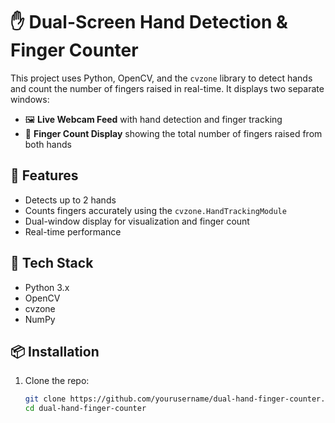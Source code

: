# ✋ Dual-Screen Hand Detection & Finger Counter

This project uses Python, OpenCV, and the `cvzone` library to detect hands and count the number of fingers raised in real-time. It displays two separate windows:

- 🖼️ **Live Webcam Feed** with hand detection and finger tracking
- 🔢 **Finger Count Display** showing the total number of fingers raised from both hands

## 🚀 Features

- Detects up to 2 hands
- Counts fingers accurately using the `cvzone.HandTrackingModule`
- Dual-window display for visualization and finger count
- Real-time performance

## 🧰 Tech Stack

- Python 3.x  
- OpenCV  
- cvzone  
- NumPy  

## 📦 Installation

1. Clone the repo:
   ```bash
   git clone https://github.com/yourusername/dual-hand-finger-counter.git
   cd dual-hand-finger-counter
